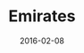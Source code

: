 ---
layout: site
title: "Emirates"
date: 2016-02-08
categories: [travel]
version: 1.3.15
major: 1
minor: 3
patch: 15
slug: emirates
link: http://www.emirates.com/ae/english/
permalink: /sites/:slug
---